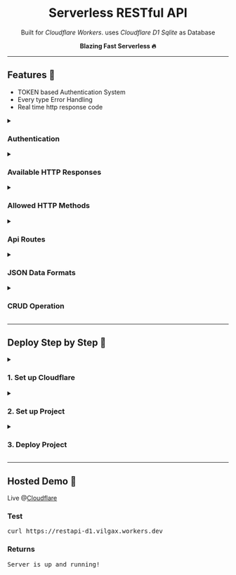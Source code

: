 <!-- copyright 2023 © Xron Trix | https://github.com/Xrontrix10 -->

<h1 align='center'>Serverless RESTful API</h1>

<p align='center'>Built for <i>Cloudflare Workers</i>. uses <i>Cloudflare D1 Sqlite</i> as Database</p>
<p align='center'><strong>Blazing Fast Serverless 🔥</strong></p>

---

<h2> Features 🚀</h2>

<ul>
   <li>TOKEN based Authentication System</li>
   <li>Every type Error Handling</li>
   <li>Real time http response code</li>
</ul>

<details>

   <summary>
      <h3>Authentication</h3>
   </summary>

   Need to pass `Authorization` header along with AUTH_TOKEN. Otherwise it will return `Unauthorized (http - 401)`


   <h4>Example</h4>

   <pre>
      curl -x POST https://backend.workers.dev/faculty \
         -H 'Authorization: AUTH_TOKEN' \    # required for authentication
         -d '{name: "Xron Trix"}'</pre>

</details>

<details>
   <summary>
      <h3>Available HTTP Responses</h3>
   </summary>

   <ul>
      <li><code>200</code> - OK</li>
      <li><code>204</code> - No Content</li>
      <li><code>400</code> - Bad Request</li>
      <li><code>401</code> - Unauthorized</li>
      <li><code>404</code> - Not Found</li>
      <li><code>405</code> - Method not Allowed</li>
      <li><code>409</code> - Data conflicts</li>
      <li><code>422</code> - Unprocessable Entity</li>
      <li><code>500</code> - Server error</li>
   </ul>
</details>


<details>

   <summary>
      <h3>Allowed HTTP Methods</h3>
   </summary>

   - `GET`
   - `POST`
   - `PUT`
   - `DELETE`

</details>


<details>

   <summary>
      <h3>Api Routes</h3>
   </summary>

   - `/` - Check if Server is Online
   - `/faculty` - Access Faculty Members Data
   - `/member` - Access Regular Members Data
   - `/event` - Access Event Data

</details>


<details>

   <summary>
      <h3>JSON Data Formats</h3>
   </summary>

   <h4>Unique ID Will be Auto Added on Creation on Each Data</h4>
   <h4>Each Field is Required on POST request</h4>

   - Faculty

      <pre>
      {
         name: "String",
         role: "String",
         image: "String",
         mobile: "String"
      }</pre>

   - Member

      <pre>
      {
         name: "String",
         role: "String",
         image: "String",
         mobile: "String",
         roll: "String"
      }</pre>

   - Event

      <pre>
      {
         title: "String",
         page: "String",
         image: "String"
      }</pre>

</details>


<details>

   <summary>
      <h3>CRUD Operation</h3>
   </summary>

   <h4><strong>Accepts</strong></h4>

   - `POST /<API_ROUTE> {json in body}` - Create Single Data
   - `GET /<API_ROUTE>` - Read All Data
   - `GET /<API_ROUTE>/<ID>` - Read Single Data
   - `PUT /<API_ROUTE>/<ID>` - Update Single Data
   - `DELETE /<API_ROUTE>` - Delete All Data
   - `DELETE /<API_ROUTE>/<ID>` - Delete Single Data

   <br>

   <h4><strong>Returns</strong></h4>

   <h4>Returns an Object of Following Properties on Success</h4>

   <pre>
   {
     "id": # ID of the object (if any or null),
     "collection": # Table Name of the Data,
     "results": [
       {
         # Query results object array (if any or null)
       }
     ],
     "time": # Time taken on Operation in Seconds,
     "success": # Boolean value
   }</pre>

   <h4>Also Returns HTTP status</h4>

   - Create

      - Returns `http - 200` on Success  
      - Returns `http - 409` on Data Conflict
      - Returns `http - 422` on Unprocessable Entity
      - Returns `http - 500` on Creation error

   - Read

      - Returns `http - 200` on Success 
      - Returns `http - 404` on Not Found

   - Update

      - Returns `http - 200` on Success 
      - Returns `http - 404` on Not Found
      - Returns `http - 422` on Unprocessable Entity
      - Returns `http - 500` on Update error

   - Delete

      - Returns `http - 200` on Success 
      - Returns `http - 404` on Not Found
      - Returns `http - 500` on Update error

</details>

---

<h2> Deploy Step by Step 🦀 </h2>

<details>

   <summary>
      <h3>1. Set up Cloudflare</h3>
   </summary>

   - Create a Cloudflare Account if haven't already 🙂
   - Create a subdomain for your workers pages.

      Your Projects will be visible as `https://project.SUB_DOMAIN.workers.dev`

</details>

<details>

   <summary>
      <h3>2. Set up Project</h3>
   </summary>

   - Install node.js if haven't already 🙂
   - Install Wrangler as

      <pre>npm install wrangler --save-dev</pre>

   - Login with Cloudflare Account

      <pre>wrangler login</pre>

   - Clone This Repository

      <pre>git clone https://github.com/XronTrix10/Cloudflare-RESTful-D1.git</pre>

   - Rename `wrangler.sample.toml` file to `wrangler.toml`
   - Rename `sample.dev.vars` file to `.dev.vars`
   - Put a secret Auth Token in `.dev.vars` file. This Token will be used to Authenticate You with Your API
   - Put the auth token in Wrangler as well

      <pre>wrangler secret put AUTH_TOKEN</pre>

      Enter The Same Token you Placed inside `.dev.vars` file

   - Install dependencies

      <pre>npm install</pre>

   - Create a D1 Database in Cloudflare

      <pre>wrangler d1 create DATABASE_NAME</pre>
      
      <p><strong>📝 NOTE:</strong> Replace your own desired Database Name with <code>DATABASE_NAME</code></p>
      
      <p>On Hitting Enter, an ID of the created namespace will be returned.</p>

   - Put Binding in `wrangler.toml` file

      - Replace `<DATABASE_NAME>` with Your Chosen Database Name and `<unique-ID-for-your-database>` with the ID you got on Database Creation

      <p><strong>📝 NOTE:</strong> ❌ Don't Edit the Binding Name <code>binding = "DB"</code></p>

</details>

<details>

   <summary>
      <h3>3. Deploy Project</h3>
   </summary>

   - To Deploy/Test in Local

      <pre>wrangler dev</pre>

   - To Deploy in Cloudflare

      <pre>wrangler deploy</pre>

      <p><strong>📝 NOTE:</strong> You can change the project name by editing the <code>name</code> field from <code>wrangler.toml</code> file before deploying your project</p>


</details>

---

<h2>Hosted Demo 🐬</h2>

Live @[Cloudflare](https://restapi-d1.vilgax.workers.dev)

### Test

<pre>curl https://restapi-d1.vilgax.workers.dev</pre>

### Returns

<pre>Server is up and running!</pre>